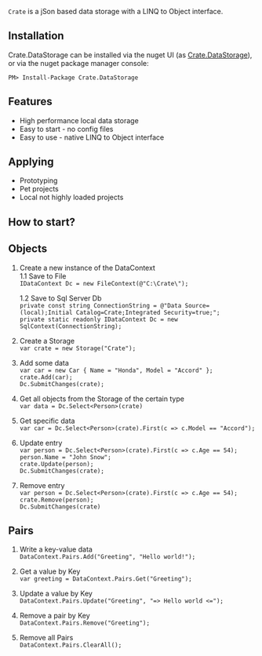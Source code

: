 `Crate` is a jSon based data storage with a LINQ to Object interface.

Installation
---

Crate.DataStorage can be installed via the nuget UI (as [Crate.DataStorage](https://www.nuget.org/packages/Crate.DataStorage/)), 
or via the nuget package manager console:

    PM> Install-Package Crate.DataStorage

Features
--

- High performance local data storage
- Easy to start - no config files
- Easy to use - native LINQ to Object interface

Applying
--
- Prototyping
- Pet projects
- Local not highly loaded projects

How to start?
---  

Objects
---

1. Create a new instance of the DataContext <br/>
    1.1 Save to File <br/>
    `IDataContext Dc = new FileContext(@"C:\Crate\");`

    1.2 Save to Sql Server Db <br/>
    `private const string ConnectionString = @"Data Source=(local);Initial Catalog=Crate;Integrated Security=true;";` <br/>
    `private static readonly IDataContext Dc = new SqlContext(ConnectionString);`

2. Create a Storage <br/>
`var crate = new Storage("Crate");`

3. Add some data <br/>
`var car = new Car { Name = "Honda", Model = "Accord" };` <br/>
`crate.Add(car);` <br/>
`Dc.SubmitChanges(crate);`

4. Get all objects from the Storage of the certain type <br/>
`var data = Dc.Select<Person>(crate)`

5. Get specific data <br/>
`var car = Dc.Select<Person>(crate).First(c => c.Model == "Accord");`

6. Update entry <br/>
`var person = Dc.Select<Person>(crate).First(c => c.Age == 54);`<br/>
`person.Name = "John Snow";`<br/>
`crate.Update(person);`<br/>
`Dc.SubmitChanges(crate);`<br/>

7. Remove entry <br/>
`var person = Dc.Select<Person>(crate).First(c => c.Age == 54);`<br/>
`crate.Remove(person);`<br/>
`Dc.SubmitChanges(crate)`<br/>

Pairs
---

1. Write a key-value data <br/>
`DataContext.Pairs.Add("Greeting", "Hello world!");`

2. Get a value by Key <br/>
`var greeting = DataContext.Pairs.Get("Greeting");`

3. Update a value by Key <br/>
`DataContext.Pairs.Update("Greeting", "=> Hello world <=");`

4. Remove a pair by Key <br/>
`DataContext.Pairs.Remove("Greeting");`

5. Remove all Pairs <br/>
`DataContext.Pairs.ClearAll();`
